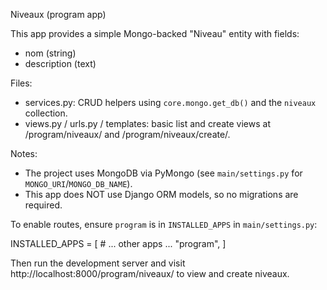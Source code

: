 Niveaux (program app)

This app provides a simple Mongo-backed "Niveau" entity with fields:
- nom (string)
- description (text)

Files:
- services.py: CRUD helpers using `core.mongo.get_db()` and the `niveaux` collection.
- views.py / urls.py / templates: basic list and create views at /program/niveaux/ and /program/niveaux/create/.

Notes:
- The project uses MongoDB via PyMongo (see `main/settings.py` for `MONGO_URI`/`MONGO_DB_NAME`).
- This app does NOT use Django ORM models, so no migrations are required.

To enable routes, ensure `program` is in `INSTALLED_APPS` in `main/settings.py`:

INSTALLED_APPS = [
    # ... other apps ...
    "program",
]

Then run the development server and visit http://localhost:8000/program/niveaux/ to view and create niveaux.
